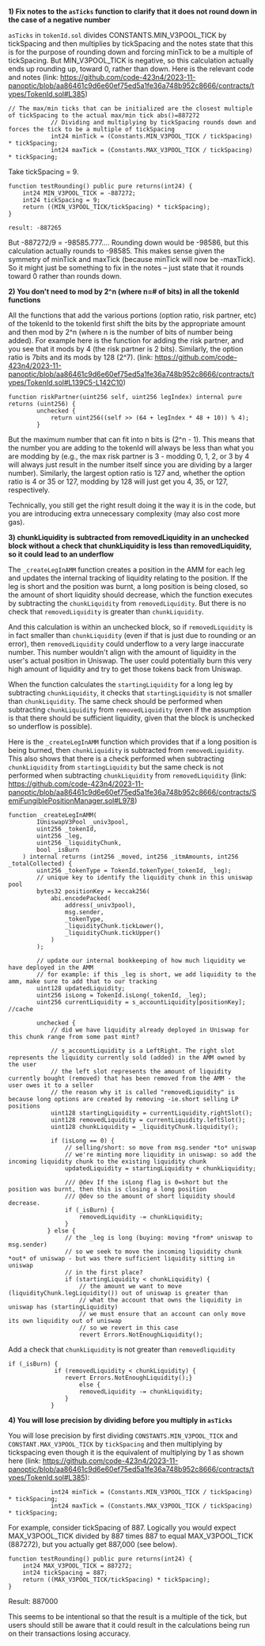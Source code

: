 **1) Fix notes to the `asTicks` function to clarify that it does not round down in the case of a negative number**

`asTicks` in `tokenId.sol` divides CONSTANTS.MIN_V3POOL_TICK by tickSpacing and then multiplies by tickSpacing and the notes state that this is for the purpose of rounding down and forcing minTick to be a multiple of tickSpacing. But MIN_V3POOL_TICK is negative, so this calculation actually ends up rounding up, toward 0, rather than down. Here is the relevant code and notes (link: https://github.com/code-423n4/2023-11-panoptic/blob/aa86461c9d6e60ef75ed5a1fe36a748b952c8666/contracts/types/TokenId.sol#L385)
```
// The max/min ticks that can be initialized are the closest multiple of tickSpacing to the actual max/min tick abs()=887272
            // Dividing and multiplying by tickSpacing rounds down and forces the tick to be a multiple of tickSpacing
            int24 minTick = (Constants.MIN_V3POOL_TICK / tickSpacing) * tickSpacing;
            int24 maxTick = (Constants.MAX_V3POOL_TICK / tickSpacing) * tickSpacing;
``` 


Take tickSpacing = 9. 
```
function testRounding() public pure returns(int24) {
    int24 MIN_V3POOL_TICK = -887272;
    int24 tickSpacing = 9;
    return ((MIN_V3POOL_TICK/tickSpacing) * tickSpacing);
}

result: -887265
```
But -887272/9 = -98585.777…. Rounding down would be -98586, but this calculation actually rounds to -98585. This makes sense given the symmetry of minTick and maxTick (because minTick will now be -maxTick). So it might just be something to fix in the notes – just state that it rounds toward 0 rather than rounds down.


**2) You don't need to mod by 2^n (where n=# of bits) in all the tokenId functions**

All the functions that add the various portions (option ratio, risk partner, etc) of the tokenId to the tokenId first shift the bits by the appropriate amount and then mod by 2^n (where n is the number of bits of number being added). For example here is the function for adding the risk partner, and you see that it mods by 4 (the risk partner is 2 bits). Similarly, the option ratio is 7bits and its mods by 128 (2^7). (link: https://github.com/code-423n4/2023-11-panoptic/blob/aa86461c9d6e60ef75ed5a1fe36a748b952c8666/contracts/types/TokenId.sol#L139C5-L142C10)

```
function riskPartner(uint256 self, uint256 legIndex) internal pure returns (uint256) {
        unchecked {
            return uint256((self >> (64 + legIndex * 48 + 10)) % 4);
        }
```

But the maximum number that can fit into n bits is (2^n - 1). This means that the number you are adding to the tokenId will always be less than what you are modding by (e.g., the max risk partner is 3 - modding 0, 1, 2, or 3 by 4 will always just result in the number itself since you are dividing by a larger number). Similarly, the largest option ratio is 127 and, whether the option ratio is 4 or 35 or 127, modding by 128 will just get you 4, 35, or 127, respectively. 

Technically, you still get the right result doing it the way it is in the code, but you are introducing extra unnecessary complexity (may also cost more gas).


**3) chunkLiquidity is subtracted from removedLiquidity in an unchecked block without a check that chunkLiquidity is less than removedLiquidity, so it could lead to an underflow**

The `_createLegInAMM` function creates a position in the AMM for each leg and updates the internal tracking of liquidity relating to the position. If the leg is short and the position was burnt, a long position is being closed, so the amount of short liquidity should decrease, which the function executes by subtracting the `chunkLiquidity` from `removedLiquidity`. But there is no check that `removedLiquidity` is greater than `chunkLiquidity`. 

And this calculation is within an unchecked block, so if `removedLiquidity` is in fact smaller than `chunkLiquidity` (even if that is just due to rounding or an error), then `removedLiquidity` could underflow to a very large inaccurate number. This number wouldn't align with the amount of liquidity in the user's actual position in Uniswap. The user could potentially burn this very high amount of liquidity and try to get those tokens back from Uniswap.

When the function calculates the `startingLiquidity` for a long leg by subtracting `chunkLiquidity`, it checks that `startingLiquidity` is not smaller than `chunkLiquidity`. The same check should be performed when subtracting `chunkLiquidity` from `removedLiquidity` (even if the assumption is that there should be sufficient liquidity, given that the block is unchecked so underflow is possible).

Here is the `_createLegInAMM` function which provides that if a long position is being burned, then `chunkLiquidity` is subtracted from `removedLiquidity`. This also shows that there is a check performed when subtracting `chunkLiquidity` from `startingLiquidity` but the same check is not performed when subtracting `chunkLiquidity` from `removedLiquidity` (link: https://github.com/code-423n4/2023-11-panoptic/blob/aa86461c9d6e60ef75ed5a1fe36a748b952c8666/contracts/SemiFungiblePositionManager.sol#L978)
```
function _createLegInAMM(
        IUniswapV3Pool _univ3pool,
        uint256 _tokenId,
        uint256 _leg,
        uint256 _liquidityChunk,
        bool _isBurn
    ) internal returns (int256 _moved, int256 _itmAmounts, int256 _totalCollected) {
        uint256 _tokenType = TokenId.tokenType(_tokenId, _leg);
        // unique key to identify the liquidity chunk in this uniswap pool
        bytes32 positionKey = keccak256(
            abi.encodePacked(
                address(_univ3pool),
                msg.sender,
                _tokenType,
                _liquidityChunk.tickLower(),
                _liquidityChunk.tickUpper()
            )
        );

        // update our internal bookkeeping of how much liquidity we have deployed in the AMM
        // for example: if this _leg is short, we add liquidity to the amm, make sure to add that to our tracking
        uint128 updatedLiquidity;
        uint256 isLong = TokenId.isLong(_tokenId, _leg);
        uint256 currentLiquidity = s_accountLiquidity[positionKey]; //cache

        unchecked {
            // did we have liquidity already deployed in Uniswap for this chunk range from some past mint?

            // s_accountLiquidity is a LeftRight. The right slot represents the liquidity currently sold (added) in the AMM owned by the user
            // the left slot represents the amount of liquidity currently bought (removed) that has been removed from the AMM - the user owes it to a seller
            // the reason why it is called "removedLiquidity" is because long options are created by removing -ie.short selling LP positions
            uint128 startingLiquidity = currentLiquidity.rightSlot();
            uint128 removedLiquidity = currentLiquidity.leftSlot();
            uint128 chunkLiquidity = _liquidityChunk.liquidity();

            if (isLong == 0) {
                // selling/short: so move from msg.sender *to* uniswap
                // we're minting more liquidity in uniswap: so add the incoming liquidity chunk to the existing liquidity chunk
                updatedLiquidity = startingLiquidity + chunkLiquidity;

                /// @dev If the isLong flag is 0=short but the position was burnt, then this is closing a long position
                /// @dev so the amount of short liquidity should decrease.
                if (_isBurn) {
                    removedLiquidity -= chunkLiquidity;
                }
           } else {
                // the _leg is long (buying: moving *from* uniswap to msg.sender)
                // so we seek to move the incoming liquidity chunk *out* of uniswap - but was there sufficient liquidity sitting in uniswap
                // in the first place?
                if (startingLiquidity < chunkLiquidity) {
                    // the amount we want to move (liquidityChunk.legLiquidity()) out of uniswap is greater than
                    // what the account that owns the liquidity in uniswap has (startingLiquidity)
                    // we must ensure that an account can only move its own liquidity out of uniswap
                    // so we revert in this case
                    revert Errors.NotEnoughLiquidity();
```

Add a check that `chunkLiquidity` is not greater than `removedliquidity`

```
if (_isBurn) { 
             if (removedLiquidity < chunkLiquidity) {
                revert Errors.NotEnoughLiquidity();}
                    else {
                    removedLiquidity -= chunkLiquidity;
                }
            }
```


**4) You will lose precision by dividing before you multiply in `asTicks`**

You will lose precision by first dividing `CONSTANTS.MIN_V3POOL_TICK` and `CONSTANT.MAX_V3POOL_TICK` by `tickSpacing` and then multiplying by tickspacing even though it is the equivalent of multiplying by 1 as shown here (link: https://github.com/code-423n4/2023-11-panoptic/blob/aa86461c9d6e60ef75ed5a1fe36a748b952c8666/contracts/types/TokenId.sol#L385):
```
            int24 minTick = (Constants.MIN_V3POOL_TICK / tickSpacing) * tickSpacing;
            int24 maxTick = (Constants.MAX_V3POOL_TICK / tickSpacing) * tickSpacing;
```


For example, consider tickSpacing of 887. Logically you would expect MAX_V3POOL_TICK divided by 887 times 887 to equal MAX_V3POOL_TICK (887272), but you actually get 887,000 (see below).

```
function testRounding() public pure returns(int24) {
    int24 MAX_V3POOL_TICK = 887272;
    int24 tickSpacing = 887;
    return ((MAX_V3POOL_TICK/tickSpacing) * tickSpacing);
}
```
Result: 887000

This seems to be intentional so that the result is a multiple of the tick, but users should still be aware that it could result in the calculations being run on their transactions losing accuracy.